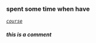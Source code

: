 
### spent some time when have 
*[`course`](https://shop.null-byte.com/sales/the-2020-premium-ethical-hacking-certification-bundle-2?utm_source=null-byte.com&utm_medium=null-byte-youtube&utm_campaign=the-2020-premium-ethical-hacking-certification-bundle-2)*

##### this is a comment

